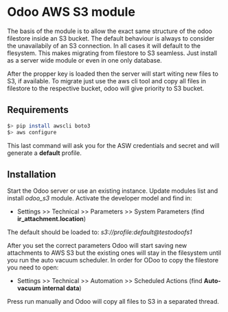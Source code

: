 # Odoo AWS S3 module

The basis of the module is to allow the exact same structure of the odoo filestore inside an S3 bucket. The default behaviour is always to consider the unavailabily of an S3 connection. In all cases it will default to the flesystem. This makes migrating from filestore to S3 seamless. Just install as a server wide module or even in one only database.
        
After the propper key is loaded then the server will start witing new files to S3,  if available. To migrate just use the aws cli tool and copy all files in filestore to the respective bucket, odoo will give priority to S3 bucket.

## Requirements

```bash
$> pip install awscli boto3
$> aws configure
```

This last command will ask you for the ASW credentials and secret and will generate a **default** profile.

## Installation

Start the Odoo server or use an existing instance. Update modules list and install *odoo_s3* module.
Activate the developer model and find in:

* Settings >> Technical >> Parameters >> System Parameters (find **ir_attachment.location**)

The default should be loaded to: _s3://profile:default@testodoofs1_

After you set the correct parameters Odoo will start saving new attachments to AWS S3 but the existing ones will stay in the filesystem until you run the auto vacuum scheduler.
In order for ODoo to copy the filestore you need to open:

* Settings >> Technical >> Automation >> Scheduled Actions (find **Auto-vacuum internal data**)

Press run manually and Odoo will copy all files to S3 in a separated thread.